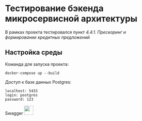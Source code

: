 # Тестирование бэкенда микросервисной архитектуры
В рамках проекта тестировался пункт _4.4.1. Прескоринг и формирование кредитных предложений_
## Настройка среды
Команда для запуска проекта:

```
docker-compose up --build
```
Доступ к базе данных Postgres:
```
localhost: 5433
login: postgres
password: 123
```
Swagger    <a href="http://localhost:8080/swagger-ui/index.html#/">
<img src="https://camo.githubusercontent.com/96e43701d83561899724a89d71187445b7b8f4fe84518a3ea5bec8f85bd207bf/68747470733a2f2f63646e2e737667706f726e2e636f6d2f6c6f676f732f737761676765722e737667" width="30">
</a> 
